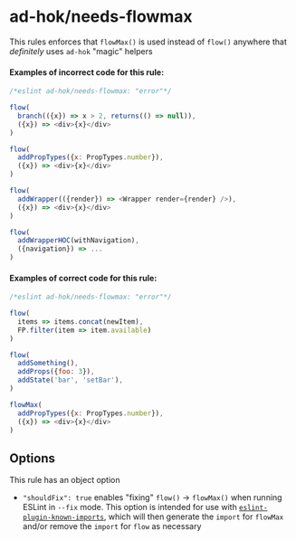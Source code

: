 # ad-hok/needs-flowmax

This rules enforces that `flowMax()` is used instead of `flow()` anywhere that *definitely* uses `ad-hok` "magic" helpers

#### Examples of **incorrect** code for this rule:
```js
/*eslint ad-hok/needs-flowmax: "error"*/

flow(
  branch(({x}) => x > 2, returns(() => null)),
  ({x}) => <div>{x}</div>
)

flow(
  addPropTypes({x: PropTypes.number}),
  ({x}) => <div>{x}</div>
)

flow(
  addWrapper(({render}) => <Wrapper render={render} />),
  ({x}) => <div>{x}</div>
)

flow(
  addWrapperHOC(withNavigation),
  ({navigation}) => ...
)
```

#### Examples of **correct** code for this rule:
```js
/*eslint ad-hok/needs-flowmax: "error"*/

flow(
  items => items.concat(newItem),
  FP.filter(item => item.available)
)

flow(
  addSomething(),
  addProps({foo: 3}),
  addState('bar', 'setBar'),
)

flowMax(
  addPropTypes({x: PropTypes.number}),
  ({x}) => <div>{x}</div>
)
```

## Options

This rule has an object option
* `"shouldFix": true` enables "fixing" `flow()` -> `flowMax()` when running ESLint in `--fix` mode. This option is intended
for use with [`eslint-plugin-known-imports`](https://github.com/helixbass/eslint-plugin-known-imports), which will then
generate the `import` for `flowMax` and/or remove the `import` for `flow` as necessary
